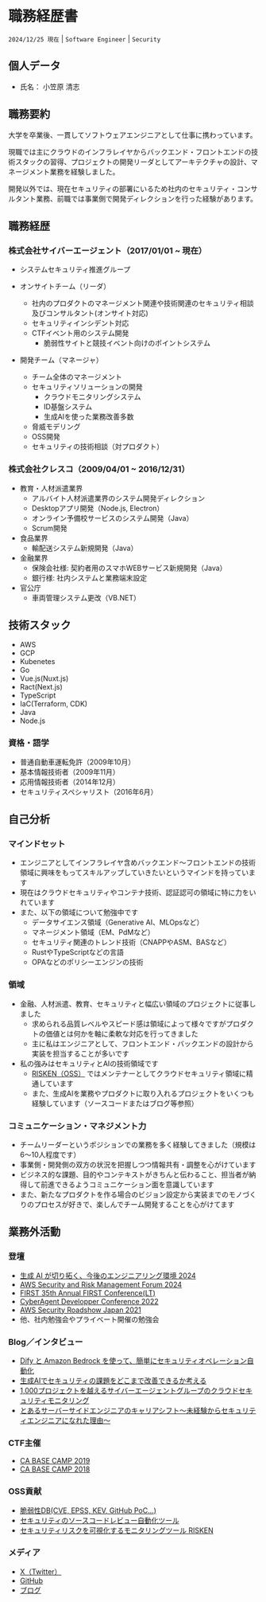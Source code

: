 # 職務経歴書

`2024/12/25 現在` | `Software Engineer` | `Security`

## 個人データ

- 氏名： 小笠原 清志

## 職務要約

大学を卒業後、一貫してソフトウェアエンジニアとして仕事に携わっています。

現職では主にクラウドのインフラレイヤからバックエンド・フロントエンドの技術スタックの習得、プロジェクトの開発リーダとしてアーキテクチャの設計、マネージメント業務を経験しました。

開発以外では、現在セキュリティの部署にいるため社内のセキュリティ・コンサルタント業務、前職では事業側で開発ディレクションを行った経験があります。


## 職務経歴

### 株式会社サイバーエージェント（2017/01/01 ~ 現在）

- システムセキュリティ推進グループ
- オンサイトチーム（リーダ）
  - 社内のプロダクトのマネージメント関連や技術関連のセキュリティ相談及びコンサルタント(オンサイト対応)
  - セキュリティインシデント対応
  - CTFイベント用のシステム開発
    - 脆弱性サイトと競技イベント向けのポイントシステム

- 開発チーム（マネージャ）
  - チーム全体のマネージメント
  - セキュリティソリューションの開発
    - クラウドモニタリングシステム
    - ID基盤システム
    - 生成AIを使った業務改善多数
  - 脅威モデリング
  - OSS開発
  - セキュリティの技術相談（対プロダクト）

### 株式会社クレスコ（2009/04/01 ~ 2016/12/31）

- 教育・人材派遣業界
  - アルバイト人材派遣業界のシステム開発ディレクション　
  - Desktopアプリ開発（Node.js, Electron）
  - オンライン予備校サービスのシステム開発（Java）
  - Scrum開発
- 食品業界
  - 輸配送システム新規開発（Java）
- 金融業界
  - 保険会社様: 契約者用のスマホWEBサービス新規開発（Java）
  - 銀行様: 社内システムと業務端末設定
- 官公庁
  - 車両管理システム更改（VB.NET）


## 技術スタック

- AWS
- GCP
- Kubenetes
- Go
- Vue.js(Nuxt.js)
- Ract(Next.js)
- TypeScript
- IaC(Terraform, CDK)
- Java
- Node.js

### 資格・語学

- 普通自動車運転免許（2009年10月）
- 基本情報技術者（2009年11月）
- 応用情報技術者（2014年12月）
- セキュリティスペシャリスト（2016年6月）

## 自己分析

### マインドセット

- エンジニアとしてインフラレイヤ含めバックエンド〜フロントエンドの技術領域に興味をもってスキルアップしていきたいというマインドを持っています
- 現在はクラウドセキュリティやコンテナ技術、認証認可の領域に特に力をいれています
- また、以下の領域について勉強中です
  - データサイエンス領域（Generative AI、MLOpsなど）
  - マネージメント領域（EM、PdMなど）
  - セキュリティ関連のトレンド技術（CNAPPやASM、BASなど）
  - RustやTypeScriptなどの言語
  - OPAなどのポリシーエンジンの技術

### 領域

- 金融、人材派遣、教育、セキュリティと幅広い領域のプロジェクトに従事しました
  - 求められる品質レベルやスピード感は領域によって様々ですがプロダクトの価値とは何かを軸に柔軟な対応を行ってきました
  - 主に私はエンジニアとして、フロントエンド・バックエンドの設計から実装を担当することが多いです
- 私の強みはセキュリティとAIの技術領域です
  - [RISKEN（OSS）](https://github.com/ca-risken/doc) ではメンテナーとしてクラウドセキュリティ領域に精通しています
  - また、生成AIを業務やプロダクトに取り入れるプロジェクトをいくつも経験しています（ソースコードまたはブログ等参照）

### コミュニケーション・マネジメント力

- チームリーダーというポジションでの業務を多く経験してきました（規模は6〜10人程度です）
- 事業側・開発側の双方の状況を把握しつつ情報共有・調整を心がけています
- ビジネス的な課題、目的やコンテキストがきちんと伝わること、担当者が納得して前進できるようコミュニケーション面を意識しています
- また、新たなプロダクトを作る場合のビジョン設定から実装までのモノづくりのプロセスが好きで、楽しんでチーム開発することを心がけてます

## 業務外活動

### 登壇
- [生成 AI が切り拓く、今後のエンジニアリング環境 2024](https://pages.awscloud.com/eib-aiml-241115-reg.html)
- [AWS Security and Risk Management Forum 2024](https://v2.nex-pro.com/campaign/63211/apply)
- [FIRST 35th Annual FIRST Conference(LT)](https://www.first.org/conference/2023/conference-overview)
- [CyberAgent Developper Conference 2022](https://cadc.cyberagent.co.jp/2022/program/cloud-security-monitoring/)
- [AWS Security Roadshow Japan 2021](https://www.cyberagent.co.jp/techinfo/news/detail/id=26836)
- 他、社内勉強会やプライベート開催の勉強会

### Blog／インタビュー

- [Dify と Amazon Bedrock を使って、簡単にセキュリティオペレーション自動化](https://aws.amazon.com/jp/builders-flash/202409/dify-bedrock-automate-security-operation/)
- [生成AIでセキュリティの課題をどこまで改善できるか考える](https://developers.cyberagent.co.jp/blog/archives/45548/)
- [1,000プロジェクトを越えるサイバーエージェントグループのクラウドセキュリティモニタリング](https://developers.cyberagent.co.jp/blog/archives/35053/)
- [とあるサーバーサイドエンジニアのキャリアシフト〜未経験からセキュリティエンジニアになれた理由〜](https://www.wantedly.com/companies/cyberagent/post_articles/116063)

### CTF主催

- [CA BASE CAMP 2019](https://developers.cyberagent.co.jp/blog/archives/19910/)
- [CA BASE CAMP 2018](https://developers.cyberagent.co.jp/blog/archives/13613/)

### OSS貢献

- [脆弱性DB(CVE, EPSS, KEV, GitHub PoC...)](https://github.com/ca-risken/vulnerability)
- [セキュリティのソースコードレビュー自動化ツール](https://github.com/marketplace/actions/risken-security-review)
- [セキュリティリスクを可視化するモニタリングツール RISKEN](https://github.com/ca-risken/doc)

### メディア

- [X（Twitter）](https://twitter.com/gassara5)
- [GitHub](https://github.com/gassara-kys)
- [ブログ](https://zenn.dev/ogapan)

